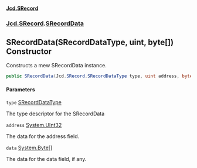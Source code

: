 #### [Jcd.SRecord](index.md 'index')
### [Jcd.SRecord](Jcd.SRecord.md 'Jcd.SRecord').[SRecordData](Jcd.SRecord.SRecordData.md 'Jcd.SRecord.SRecordData')

## SRecordData(SRecordDataType, uint, byte[]) Constructor

Constructs a mew SRecordData instance.

```csharp
public SRecordData(Jcd.SRecord.SRecordDataType type, uint address, byte[] data=null);
```
#### Parameters

<a name='Jcd.SRecord.SRecordData.SRecordData(Jcd.SRecord.SRecordDataType,uint,byte[]).type'></a>

`type` [SRecordDataType](Jcd.SRecord.SRecordDataType.md 'Jcd.SRecord.SRecordDataType')

The type descriptor for the SRecordData

<a name='Jcd.SRecord.SRecordData.SRecordData(Jcd.SRecord.SRecordDataType,uint,byte[]).address'></a>

`address` [System.UInt32](https://docs.microsoft.com/en-us/dotnet/api/System.UInt32 'System.UInt32')

The data for the address field.

<a name='Jcd.SRecord.SRecordData.SRecordData(Jcd.SRecord.SRecordDataType,uint,byte[]).data'></a>

`data` [System.Byte](https://docs.microsoft.com/en-us/dotnet/api/System.Byte 'System.Byte')[[]](https://docs.microsoft.com/en-us/dotnet/api/System.Array 'System.Array')

The data for the data field, if any.